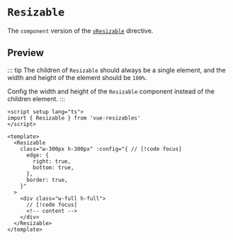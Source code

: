 <script setup>
import Resizable from '../components/components/Resizable.vue'
</script>

# `Resizable`

The `component` version of the [`vResizable`](/directives/) directive.

## Preview

<Resizable />

::: tip
The children of `Resizable` should always be a single element, and the width and height of the element should be `100%`.

Config the width and height of the `Resizable` component instead of the children element.
:::

```vue
<script setup lang="ts">
import { Resizable } from 'vue-resizables'
</script>

<template>
  <Resizable
    class="w-300px h-300px" :config="{ // [!code focus]
      edge: {
        right: true,
        bottom: true,
      },
      border: true,
    }"
  >
    <div class="w-full h-full">
      // [!code focus]
      <!-- content -->
    </div>
  </Resizable>
</template>
```